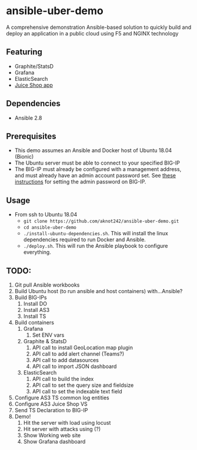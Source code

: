 # ansible-uber-demo
A comprehensive demonstration Ansible-based solution to quickly build and deploy an application in a public cloud using F5 and NGINX technology

## Featuring
- Graphite/StatsD
- Grafana
- ElasticSearch
- [Juice Shop app](https://hub.docker.com/r/bkimminich/juice-shop/)

## Dependencies
- Ansible 2.8

## Prerequisites
- This demo assumes an Ansible and Docker host of Ubuntu 18.04 (Bionic)
- The Ubuntu server must be able to connect to your specified BIG-IP
- The BIG-IP must already be configured with a management address, and must already have an admin account password set. See [these instructions](https://support.f5.com/csp/article/K13121) for setting the admin password on BIG-IP.

## Usage
- From ssh to Ubuntu 18.04
    - `git clone https://github.com/aknot242/ansible-uber-demo.git`
    - `cd ansible-uber-demo`
    - `./install-ubuntu-dependencies.sh`. This will install the linux dependencies required to run Docker and Ansible.
    - `./deploy.sh`. This will run the Ansible playbook to configure everything.

## TODO:

1. Git pull Ansible workbooks
2. Build Ubuntu host (to run ansible and host containers) with...Ansible?
3. Build BIG-IPs
    1. Install DO
    2. Install AS3
    3. Install TS
4. Build containers
    1. Grafana
        1. Set ENV vars
    2. Graphite & StatsD
        1. API call to install GeoLocation map plugin
        2. API call to add alert channel (Teams?)
        3. API call to add datasources
        4. API call to import JSON dashboard
    3. ElasticSearch
        1. API call to build the index
        2. API call to set the query size and fieldsize
        3. API call to set the indexable text field
5. Configure AS3 TS common log entities
6. Configure AS3 Juice Shop VS
7. Send TS Declaration to BIG-IP
8. Demo!
    1. Hit the server with load using locust
    2. Hit server with attacks using (?)
    3. Show Working web site
    4. Show Grafana dashboard
